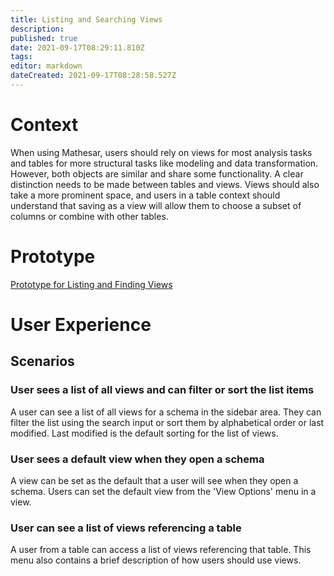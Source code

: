 ```yaml
---
title: Listing and Searching Views
description: 
published: true
date: 2021-09-17T08:29:11.810Z
tags: 
editor: markdown
dateCreated: 2021-09-17T08:28:58.527Z
---
```


# Context
When using Mathesar, users should rely on views for most analysis tasks and tables for more structural tasks like modeling and data transformation. However, both objects are similar and share some functionality. A clear distinction needs to be made between tables and views. Views should also take a more prominent space, and users in a table context should understand that saving as a view will allow them to choose a subset of columns or combine with other tables. 

# Prototype
[Prototype for Listing and Finding Views](https://www.figma.com/proto/Uaf1ntcldzK2U41Jhw6vS2/Mathesar-MVP?page-id=5343%3A76906&node-id=5343%3A76907&viewport=338%2C48%2C0.72&scaling=contain&starting-point-node-id=5343%3A76907)

# User Experience
## Scenarios

### User sees a list of all views and can filter or sort the list items
A user can see a list of all views for a schema in the sidebar area. They can filter the list using the search input or sort them by alphabetical order or last modified. Last modified is the default sorting for the list of views.

### User sees a default view when they open a schema
A view can be set as the default that a user will see when they open a schema. Users can set the default view from the 'View Options' menu in a view.

### User can see a list of views referencing a table
A user from a table can access a list of views referencing that table. This menu also contains a brief description of how users should use views. 